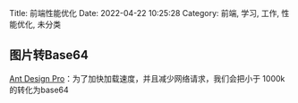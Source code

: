 Title: 前端性能优化
Date: 2022-04-22 10:25:28
Category: 前端, 学习, 工作, 性能优化, 未分类

<!-- wp:paragraph -->
<p></p>
<!-- /wp:paragraph -->

<!-- wp:heading -->
<h2>图片转Base64</h2>
<!-- /wp:heading -->

<!-- wp:paragraph -->
<p><a href="https://pro.ant.design/zh-CN">Ant Design Pro</a>：为了加快加载速度，并且减少网络请求，我们会把小于 1000k 的转化为base64</p>
<!-- /wp:paragraph -->
